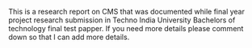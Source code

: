 This is a research report on CMS that was documented while final year project research submission in Techno India University Bachelors of technology final test papper.
If you need more details please comment down so that I can add more details.
